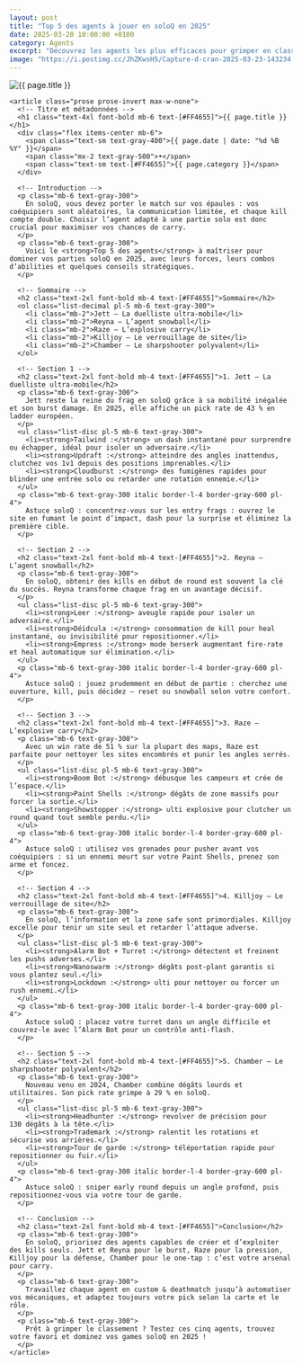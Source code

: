 ```yaml
---
layout: post
title: "Top 5 des agents à jouer en soloQ en 2025"
date: 2025-03-20 10:00:00 +0100
category: Agents
excerpt: "Découvrez les agents les plus efficaces pour grimper en classement solo cette année. Notre analyse basée sur les statistiques et le méta actuel."
image: "https://i.postimg.cc/JhZKwsH5/Capture-d-cran-2025-03-23-143234.webp"
---
```

<main class="pt-24 pb-16 bg-[#0F1923] text-white font-serif">
  <div class="container mx-auto px-4 max-w-4xl">
    <!-- Image en haut de l'article -->
    <div class="mb-10 rounded-xl overflow-hidden shadow-lg">
      <img 
        src="{{ page.image }}" 
        alt="{{ page.title }}" 
        loading="lazy"
        class="w-full h-72 object-cover object-center transition-transform duration-500 hover:scale-105"
      />
    </div>
    
    <article class="prose prose-invert max-w-none">
      <!-- Titre et métadonnées -->
      <h1 class="text-4xl font-bold mb-6 text-[#FF4655]">{{ page.title }}</h1>
      <div class="flex items-center mb-6">
        <span class="text-sm text-gray-400">{{ page.date | date: "%d %B %Y" }}</span>
        <span class="mx-2 text-gray-500">•</span>
        <span class="text-sm text-[#FF4655]">{{ page.category }}</span>
      </div>
      
      <!-- Introduction -->
      <p class="mb-6 text-gray-300">
        En soloQ, vous devez porter le match sur vos épaules : vos coéquipiers sont aléatoires, la communication limitée, et chaque kill compte double. Choisir l’agent adapté à une partie solo est donc crucial pour maximiser vos chances de carry.
      </p>
      <p class="mb-6 text-gray-300">
        Voici le <strong>Top 5 des agents</strong> à maîtriser pour dominer vos parties soloQ en 2025, avec leurs forces, leurs combos d’abilities et quelques conseils stratégiques.
      </p>
      
      <!-- Sommaire -->
      <h2 class="text-2xl font-bold mb-4 text-[#FF4655]">Sommaire</h2>
      <ol class="list-decimal pl-5 mb-6 text-gray-300">
        <li class="mb-2">Jett – La duelliste ultra‑mobile</li>
        <li class="mb-2">Reyna – L’agent snowball</li>
        <li class="mb-2">Raze – L’explosive carry</li>
        <li class="mb-2">Killjoy – Le verrouillage de site</li>
        <li class="mb-2">Chamber – Le sharpshooter polyvalent</li>
      </ol>
      
      <!-- Section 1 -->
      <h2 class="text-2xl font-bold mb-4 text-[#FF4655]">1. Jett – La duelliste ultra‑mobile</h2>
      <p class="mb-6 text-gray-300">
        Jett reste la reine du frag en soloQ grâce à sa mobilité inégalée et son burst damage. En 2025, elle affiche un pick rate de 43 % en ladder européen.
      </p>
      <ul class="list-disc pl-5 mb-6 text-gray-300">
        <li><strong>Tailwind :</strong> un dash instantané pour surprendre ou échapper, idéal pour isoler un adversaire.</li>
        <li><strong>Updraft :</strong> atteindre des angles inattendus, clutchez vos 1v1 depuis des positions imprenables.</li>
        <li><strong>Cloudburst :</strong> des fumigènes rapides pour blinder une entrée solo ou retarder une rotation ennemie.</li>
      </ul>
      <p class="mb-6 text-gray-300 italic border-l-4 border-gray-600 pl-4">
        Astuce soloQ : concentrez‑vous sur les entry frags : ouvrez le site en fumant le point d’impact, dash pour la surprise et éliminez la première cible.
      </p>
      
      <!-- Section 2 -->
      <h2 class="text-2xl font-bold mb-4 text-[#FF4655]">2. Reyna – L’agent snowball</h2>
      <p class="mb-6 text-gray-300">
        En soloQ, obtenir des kills en début de round est souvent la clé du succès. Reyna transforme chaque frag en un avantage décisif.
      </p>
      <ul class="list-disc pl-5 mb-6 text-gray-300">
        <li><strong>Leer :</strong> aveugle rapide pour isoler un adversaire.</li>
        <li><strong>Déidcula :</strong> consommation de kill pour heal instantané, ou invisibilité pour repositionner.</li>
        <li><strong>Empress :</strong> mode berserk augmentant fire‑rate et heal automatique sur élimination.</li>
      </ul>
      <p class="mb-6 text-gray-300 italic border-l-4 border-gray-600 pl-4">
        Astuce soloQ : jouez prudemment en début de partie : cherchez une ouverture, kill, puis décidez — reset ou snowball selon votre confort.
      </p>
      
      <!-- Section 3 -->
      <h2 class="text-2xl font-bold mb-4 text-[#FF4655]">3. Raze – L’explosive carry</h2>
      <p class="mb-6 text-gray-300">
        Avec un win rate de 51 % sur la plupart des maps, Raze est parfaite pour nettoyer les sites encombrés et punir les angles serrés.
      </p>
      <ul class="list-disc pl-5 mb-6 text-gray-300">
        <li><strong>Boom Bot :</strong> débusque les campeurs et crée de l’espace.</li>
        <li><strong>Paint Shells :</strong> dégâts de zone massifs pour forcer la sortie.</li>
        <li><strong>Showstopper :</strong> ulti explosive pour clutcher un round quand tout semble perdu.</li>
      </ul>
      <p class="mb-6 text-gray-300 italic border-l-4 border-gray-600 pl-4">
        Astuce soloQ : utilisez vos grenades pour pusher avant vos coéquipiers : si un ennemi meurt sur votre Paint Shells, prenez son arme et foncez.
      </p>
      
      <!-- Section 4 -->
      <h2 class="text-2xl font-bold mb-4 text-[#FF4655]">4. Killjoy – Le verrouillage de site</h2>
      <p class="mb-6 text-gray-300">
        En soloQ, l’information et la zone safe sont primordiales. Killjoy excelle pour tenir un site seul et retarder l’attaque adverse.
      </p>
      <ul class="list-disc pl-5 mb-6 text-gray-300">
        <li><strong>Alarm Bot + Turret :</strong> détectent et freinent les pushs adverses.</li>
        <li><strong>Nanoswarm :</strong> dégâts post‑plant garantis si vous plantez seul.</li>
        <li><strong>Lockdown :</strong> ulti pour nettoyer ou forcer un rush ennemi.</li>
      </ul>
      <p class="mb-6 text-gray-300 italic border-l-4 border-gray-600 pl-4">
        Astuce soloQ : placez votre turret dans un angle difficile et couvrez‑le avec l’Alarm Bot pour un contrôle anti‑flash.
      </p>
      
      <!-- Section 5 -->
      <h2 class="text-2xl font-bold mb-4 text-[#FF4655]">5. Chamber – Le sharpshooter polyvalent</h2>
      <p class="mb-6 text-gray-300">
        Nouveau venu en 2024, Chamber combine dégâts lourds et utilitaires. Son pick rate grimpe à 29 % en soloQ.
      </p>
      <ul class="list-disc pl-5 mb-6 text-gray-300">
        <li><strong>Headhunter :</strong> revolver de précision pour 130 dégâts à la tête.</li>
        <li><strong>Trademark :</strong> ralentit les rotations et sécurise vos arrières.</li>
        <li><strong>Tour de garde :</strong> téléportation rapide pour repositionner ou fuir.</li>
      </ul>
      <p class="mb-6 text-gray-300 italic border-l-4 border-gray-600 pl-4">
        Astuce soloQ : sniper early round depuis un angle profond, puis repositionnez‑vous via votre tour de garde.
      </p>
      
      <!-- Conclusion -->
      <h2 class="text-2xl font-bold mb-4 text-[#FF4655]">Conclusion</h2>
      <p class="mb-6 text-gray-300">
        En soloQ, priorisez des agents capables de créer et d’exploiter des kills seuls. Jett et Reyna pour le burst, Raze pour la pression, Killjoy pour la défense, Chamber pour le one‑tap : c’est votre arsenal pour carry.
      </p>
      <p class="mb-6 text-gray-300">
        Travaillez chaque agent en custom & deathmatch jusqu’à automatiser vos mécaniques, et adaptez toujours votre pick selon la carte et le rôle.
      </p>
      <p class="mb-6 text-gray-300">
        Prêt à grimper le classement ? Testez ces cinq agents, trouvez votre favori et dominez vos games soloQ en 2025 !
      </p>
    </article>
  </div>
</main>
